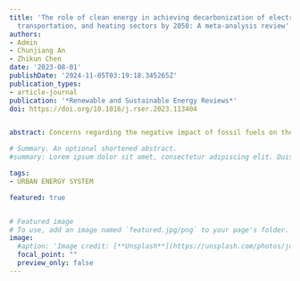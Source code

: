 ```yaml
---
title: 'The role of clean energy in achieving decarbonization of electricity generation,
  transportation, and heating sectors by 2050: A meta-analysis review'
authors:
- Admin
- Chunjiang An
- Zhikun Chen
date: '2023-08-01'
publishDate: '2024-11-05T03:19:18.345265Z'
publication_types:
- article-journal
publication: '*Renewable and Sustainable Energy Reviews*'
doi: https://doi.org/10.1016/j.rser.2023.113404


abstract: Concerns regarding the negative impact of fossil fuels on the environment have led to a global shift towards sustainable energy systems. This study reviewed recent studies on renewable energy composition and electrification abatement in 26 future scenarios of Canada. There is a trend to move from a comprehensive forecasting analysis of multiple energy sectors to a detailed transition analysis of individual sectors, providing more precise recommendations for achieving emission targets. In 2050, the shares of hydropower and nuclear power fluctuate little between scenarios, accounting for about 60% and 20%, respectively. The balance between variable renewables and natural gas remains unclear to fill the gap from the replacement of coal-fired power by 2030. The capacity demand for solar and wind under the 2050 GHG-100% scenario is doubled compared to the results of the 2050 existing policy scenario, which is beyond what is currently planned by government policies. This increased demand for renewable energy sources requires inter-provincial cooperation in electricity planning for countries with mismatches between renewable energy potential and high energy consumption areas. The result highlights the insufficient carbon price signal for coal, which is only 1/7 of that in the road transport sector, emphasizing the need for stronger carbon pricing policies to meet the targets of the Paris Agreement. This study provides valuable insights into the prospects of renewable energy and electrification abatement in Canada, highlighting the need for inter-provincial cooperation, precise transition analysis, and effective carbon pricing policies.

# Summary. An optional shortened abstract.
#summary: Lorem ipsum dolor sit amet, consectetur adipiscing elit. Duis posuere tellus ac convallis placerat. Proin tincidunt magna sed ex sollicitudin condimentum.

tags:
- URBAN ENERGY SYSTEM

featured: true


# Featured image
# To use, add an image named `featured.jpg/png` to your page's folder. 
image:
  #aption: 'Image credit: [**Unsplash**](https://unsplash.com/photos/jdD8gXaTZsc)'
  focal_point: ""
  preview_only: false
---
```

